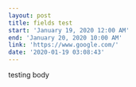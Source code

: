 ```yaml
---
layout: post
title: fields test
start: 'January 19, 2020 12:00 AM'
end: 'January 20, 2020 10:00 AM'
link: 'https://www.google.com/'
date: '2020-01-19 03:08:43'
---
```

testing body
